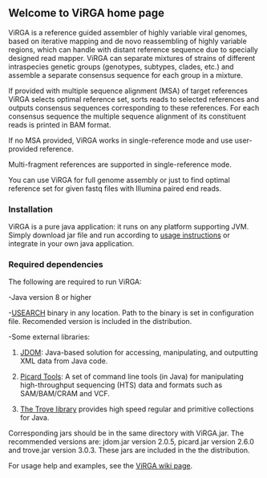 ## Welcome to ViRGA home page

ViRGA is a reference guided assembler of highly variable viral genomes, based on iterative mapping and de novo reassembling of highly variable regions, which can handle with distant reference sequence due to specially designed read mapper. ViRGA can separate mixtures of strains of different intraspecies genetic groups (genotypes, subtypes, clades, etc.) and assemble a separate consensus sequence for each group in a mixture.

If provided with multiple sequence alignment (MSA) of target references ViRGA selects optimal reference set, sorts reads to selected references and outputs consensus sequences corresponding to these references. For each consensus sequence the multiple sequence alignment of its constituent reads is printed in BAM format.

If no MSA provided, ViRGA works in single-reference mode and use user-provided reference.

Multi-fragment references are supported in single-reference mode.

You can use ViRGA for full genome assembly or just to find optimal reference set for given fastq files with Illumina paired end reads.

### Installation

ViRGA is a pure java application: it runs on any platform supporting JVM. Simply download jar file and run according to [usage instructions](https://github.com/gFedonin/ViRGA/wiki) or integrate in your own java application.


### Required dependencies

The following are required to run ViRGA:

-Java version 8 or higher

-[USEARCH](http://www.drive5.com/usearch/) binary in any location. Path to the binary is set in configuration file. Recomended version is included in the distribution.

-Some external libraries:

  1. [JDOM](http://www.jdom.org/): Java-based solution for accessing, manipulating, and outputting XML data from Java code.
  
  2. [Picard Tools](https://broadinstitute.github.io/picard/): A set of command line tools (in Java) for manipulating high-throughput sequencing (HTS) data and formats such as SAM/BAM/CRAM and VCF.
  
  3. [The Trove library](http://trove.starlight-systems.com/) provides high speed regular and primitive collections for Java.

Corresponding jars should be in the same directory with ViRGA.jar. The recommended versions are: jdom.jar version 2.0.5, picard.jar version 2.6.0 and trove.jar version 3.0.3. These jars are included in the the distribution.

For usage help and examples, see the [ViRGA wiki page](https://github.com/gFedonin/ViRGA/wiki).
